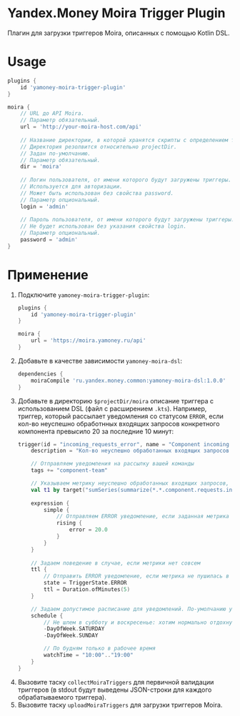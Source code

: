# Yandex.Money Moira Trigger Plugin

Плагин для загрузки триггеров Moira, описанных с помощью Kotlin DSL.

# Usage

```groovy
plugins {
    id 'yamoney-moira-trigger-plugin'
}

moira {
    // URL до API Moira. 
    // Параметр обязательный.
    url = 'http://your-moira-host.com/api'
    
    // Название директории, в которой хранятся скрипты с определением триггеров. 
    // Директория резолвится относительно projectDir.
    // Задан по-умолчанию.
    // Параметр обязательный.
    dir = 'moira' 
    
    // Логин пользователя, от имени которого будут загружены триггеры.
    // Используется для авторизации.
    // Может быть использован без свойства password.
    // Параметр опциональный.
    login = 'admin'
    
    // Пароль пользователя, от имени которого будут загружены триггеры.
    // Не будет использован без указания свойства login.
    // Параметр опциональный.
    password = 'admin'
}
```

# Применение

1. Подключите `yamoney-moira-trigger-plugin`:
   ```groovy
   plugins {
       id 'yamoney-moira-trigger-plugin'
   }

   moira {
       url = 'https://moira.yamoney.ru/api'
   }
   ```
1. Добавьте в качестве зависимости `yamoney-moira-dsl`:
   ```groovy
   dependencies {
       moiraCompile 'ru.yandex.money.common:yamoney-moira-dsl:1.0.0'
   }  
   ```
1. Добавьте в директорию `$projectDir/moira` описание триггера с использованием DSL (файл с расширением `.kts`).
   Например, триггер, который рассылает уведомления со статусом `ERROR`, если кол-во неуспешно обработнных входящих 
   запросов конкретного компонента превысило 20 за последние 10 минут:
   ```kotlin
   trigger(id = "incoming_requests_error", name = "Component incoming requests error count") {
       description = "Кол-во неуспешно обработанных входящих запросов за последние 10 минут превысило допустимый порог"
   
       // Отправляем уведомления на рассылку вашей команды
       tags += "component-team"
   
       // Указываем метрику неуспешно обработанных входящих запросов, суммируем за последние 10 минут и по всем хостам
       val t1 by target("sumSeries(summarize(*.*.component.requests.incoming.*.*.process_time.error.count, '10m', 'sum', false))")
       
       expression {
           simple {
               // Отправляем ERROR уведомление, если заданная метрика превысила допустимое пороговое значение (20)
               rising {
                   error = 20.0
               }
           }
       }  
       
       // Задаем поведение в случае, если метрики нет совсем 
       ttl {
           // Отправить ERROR уведомление, если метрика не пушилась в течении 5 минут
           state = TriggerState.ERROR
           ttl = Duration.ofMinutes(5)
       }
   
       // Задаем допустимое расписание для уведомлений. По-умолчанию уведомления отправляются 24/7.
       schedule {
           // Не шлем в субботу и воскресенье: хотим нормально отдохнуть на выходных
           -DayOfWeek.SATURDAY
           -DayOfWeek.SUNDAY
   
           // По будням только в рабочее время
           watchTime = "10:00".."19:00"
       }
   }
   ```
1. Вызовите таску `collectMoiraTriggers` для первичной валидации триггеров (в stdout будут выведены JSON-строки для 
   каждого обрабатываемого триггера).
1. Вызовите таску `uploadMoiraTriggers` для загрузки триггеров Moira.
